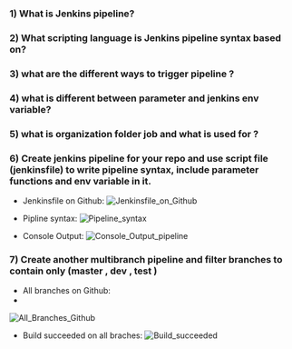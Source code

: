 ### 1) What is Jenkins pipeline?

### 2) What scripting language is Jenkins pipeline syntax based on?

### 3) what are the different ways to trigger pipeline  ? 

 
### 4) what is different between parameter and jenkins env variable?


### 5) what is organization folder job and what is used for ?


### 6) Create jenkins pipeline for your repo and use script file (jenkinsfile) to write pipeline syntax, include parameter functions and env variable in it. 

- Jenkinsfile on Github:
![Jenkinsfile_on_Github](https://github.com/abd0Samy/Sprints_Tasks/assets/26736512/9ff3e5b0-c55a-43eb-a3bf-f076eae91b88)

- Pipline syntax:
![Pipeline_syntax](https://github.com/abd0Samy/Sprints_Tasks/assets/26736512/d37488dd-5109-43b2-9dca-55abd7fbf043)

- Console Output:
![Console_Output_pipeline](https://github.com/abd0Samy/Sprints_Tasks/assets/26736512/edf0c650-3112-4a73-a8d7-5254dfff6864)

### 7) Create another multibranch pipeline and filter branches to contain only (master , dev , test )

- All branches on Github:
- 
![All_Branches_Github](https://github.com/abd0Samy/Sprints_Tasks/assets/26736512/94e5f4c3-e45f-4208-9b30-61e7c9140958)

- Build succeeded on all braches:
![Build_succeeded](https://github.com/abd0Samy/Sprints_Tasks/assets/26736512/93ecd388-5074-48ce-ae8c-9708077e3926)

